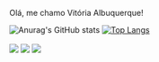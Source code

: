 Olá, me chamo Vitória Albuquerque! 
 
 ![Anurag's GitHub stats](https://github-readme-stats.vercel.app/api?username=vialbuquerquz&show_icons=true&theme=radical)
 [![Top Langs](https://github-readme-stats.vercel.app/api/top-langs/?username=vialbuquerquz&layout=compact&theme=radical)](https://github.com/vialbuquerquz/github-readme-stats)
 <br>
 <br>
<a href="https://www.instagram.com/vi.albuquerquz/?next=%2F"> <img src="https://img.shields.io/badge/Instagram-E4405F?style=for-the-badge&logo=instagram&logoColor=white" target=_blank></a>
 <a href="https://www.linkedin.com/in/vit%C3%B3ria-albuquerque-3647b8199/"> <img src="https://img.shields.io/badge/LinkedIn-0077B5?style=for-the-badge&logo=linkedin&logoColor=white" target=_blank></a>
  <a href="albuquerquev1211@gmail.com"> <img src="https://img.shields.io/badge/Gmail-D14836?style=for-the-badge&logo=gmail&logoColor=white" target=_blank></a>
